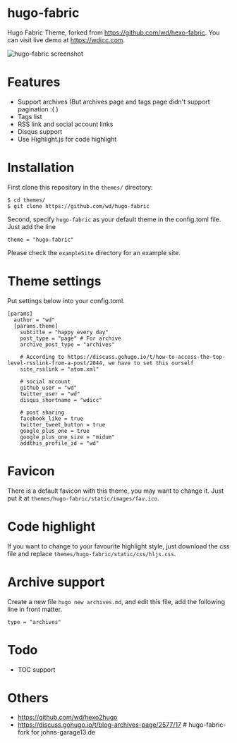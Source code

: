 # hugo-fabric
Hugo Fabric Theme, forked from https://github.com/wd/hexo-fabric. You can visit live demo at https://wdicc.com.

![hugo-fabric screenshot](https://raw.githubusercontent.com/wd/hugo-fabric/master/images/tn.png)

# Features

* Support archives (But archives page and tags page didn't support pagination :( )
* Tags list
* RSS link and social account links
* Disqus support
* Use Highlight.js for code highlight

# Installation

First clone this repository in the `themes/` directory:

```
$ cd themes/
$ git clone https://github.com/wd/hugo-fabric
```

Second, specify `hugo-fabric` as your default theme in the config.toml file. Just add the line

```
theme = "hugo-fabric"
```

Please check the `exampleSite` directory for an example site.

# Theme settings

Put settings below into your config.toml.

```
[params]
  author = "wd"
  [params.theme]
    subtitle = "happy every day"
    post_type = "page" # For archive
    archive_post_type = "archives"

    # According to https://discuss.gohugo.io/t/how-to-access-the-top-level-rsslink-from-a-post/2044, we have to set this ourself
    site_rsslink = "atom.xml"

    # social account
    github_user = "wd"
    twitter_user = "wd"
    disqus_shortname = "wdicc"

    # post sharing
    facebook_like = true
    twitter_tweet_button = true
    google_plus_one = true
    google_plus_one_size = "midum"
    addthis_profile_id = "wd"
```

# Favicon

There is a default favicon with this theme, you may want to change it. Just put it at `themes/hugo-fabric/static/images/fav.ico`.

# Code highlight

If you want to change to your favourite highlight style, just download the css file and replace `themes/hugo-fabric/static/css/hljs.css`.

# Archive support

Create a new file `hugo new archives.md`, and edit this file, add the following line in front matter.

```
type = "archives"
```

# Todo

* TOC support

# Others

* https://github.com/wd/hexo2hugo
* https://discuss.gohugo.io/t/blog-archives-page/2577/17
#   h u g o - f a b r i c - f o r k   f o r   j o h n s - g a r a g e 1 3 . d e  
 
